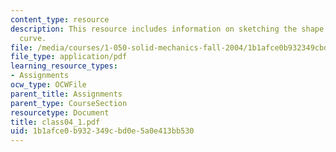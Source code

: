 ```yaml
---
content_type: resource
description: This resource includes information on sketching the shape of the load-deflection
  curve.
file: /media/courses/1-050-solid-mechanics-fall-2004/1b1afce0b932349cbd0e5a0e413bb530_class04_1.pdf
file_type: application/pdf
learning_resource_types:
- Assignments
ocw_type: OCWFile
parent_title: Assignments
parent_type: CourseSection
resourcetype: Document
title: class04_1.pdf
uid: 1b1afce0-b932-349c-bd0e-5a0e413bb530
---
```

